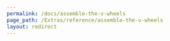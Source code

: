 ```yaml
---
permalink: /docs/assemble-the-v-wheels
page_path: /Extras/reference/assemble-the-v-wheels
layout: redirect
---
```

